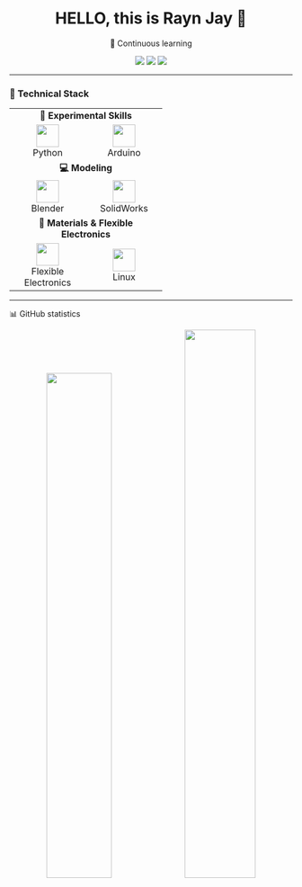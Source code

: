 <!-- 个人档案组件式主页 -->

<h1 align="center">HELLO, this is Rayn Jay 👋</h1>
<p align="center">
🌱 Continuous learning 
</p>

<p align="center">
  <a href="mailto:majorh100110@gmail.com"><img src="https://img.shields.io/badge/Email-Contact-red?style=flat-square&logo=gmail" /></a>
  <a href="https://www.mrj.today"><img src="https://img.shields.io/badge/Portfolio-Visit-29b6f6?style=flat-square&logo=vercel" /></a>
  <a href="https://linkedin.com/in/renjiemei"><img src="https://img.shields.io/badge/LinkedIn-Connect-blue?style=flat-square&logo=linkedin" /></a>
</p>

---

### 🧰 Technical Stack 

<div align="center">

<table>
<tr>
  <td colspan="3" align="center"><strong>🧪 Experimental Skills</strong></td>
</tr>
<tr>
  <td align="center" width="120"><img src="https://cdn.simpleicons.org/python/3776AB" width="40"/><br/>Python</td>
  <td align="center" width="120"><img src="https://cdn.simpleicons.org/arduino/00979D" width="40"/><br/>Arduino</td>
</tr>

<tr>
  <td colspan="3" align="center"><strong>💻 Modeling</strong></td>
</tr>
<tr>
  <td align="center" width="120"><img src="https://cdn.simpleicons.org/blender/F5792A" width="40"/><br/>Blender</td>
  <td align="center" width="120"><img src="https://cdn.simpleicons.org/solidworks/FF0000" width="40"/><br/>SolidWorks</td>
</tr>

<tr>
  <td colspan="3" align="center"><strong>🧬 Materials & Flexible Electronics</strong></td>
</tr>
<tr>
  <td align="center" width="120"><img src="https://cdn.simpleicons.org/raspberrypi/A22846" width="40"/><br/>Flexible Electronics</td>
  <td align="center" width="120"><img src="https://cdn.simpleicons.org/linux/FCC624" width="40"/><br/>Linux</td>
</tr>

</table>

</div>

---

📊 GitHub statistics
<p align="center"> <img src="https://github-readme-stats.vercel.app/api?username=yourusername&show_icons=true&theme=dark&hide_border=true" width="48%" /> <img src="https://github-readme-streak-stats.herokuapp.com/?user=yourusername&theme=dark&hide_border=true" width="50%" /> </p>
